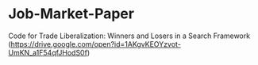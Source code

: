 # Job-Market-Paper

Code for Trade Liberalization: Winners and Losers in a Search Framework (https://drive.google.com/open?id=1AKgvKEOYzvot-UmKN_a1F54qfJHodS0f)
